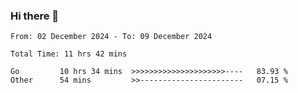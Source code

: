 ### Hi there 👋

<!--
**zhumeme/zhumeme** is a ✨ _special_ ✨ repository because its `README.md` (this file) appears on your GitHub profile.

Here are some ideas to get you started:

- 🔭 I’m currently working on ...
- 🌱 I’m currently learning ...
- 👯 I’m looking to collaborate on ...
- 🤔 I’m looking for help with ...
- 💬 Ask me about ...
- 📫 How to reach me: ...
- 😄 Pronouns: ...
- ⚡ Fun fact: ...
-->

<!--START_SECTION:waka-->

```all_time
From: 02 December 2024 - To: 09 December 2024

Total Time: 11 hrs 42 mins

Go         10 hrs 34 mins  >>>>>>>>>>>>>>>>>>>>>----   83.93 %
Other      54 mins         >>-----------------------   07.15 %
```

<!--END_SECTION:waka-->
